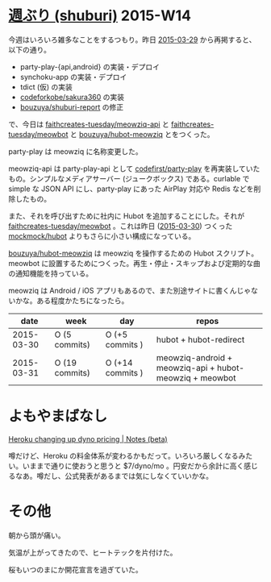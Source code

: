 # [週ぶり (shuburi)][shuburi] 2015-W14

今週はいろいろ雑多なことをするつもり。昨日 [2015-03-29][] から再掲すると、以下の通り。

- party-play-{api,android} の実装・デプロイ
- synchoku-app の実装・デプロイ
- tdict (仮) の実装
- [codeforkobe/sakura360][] の実装
- [bouzuya/shuburi-report][] の修正

で、今日は [faithcreates-tuesday/meowziq-api][] と [faithcreates-tuesday/meowbot][] と [bouzuya/hubot-meowziq][] とをつくった。

party-play は meowziq に名称変更した。

meowziq-api は party-play-api として [codefirst/party-play][] を再実装していたもの。シンプルなメディアサーバー (ジュークボックス) である。curlable で simple な JSON API にし、party-play にあった AirPlay 対応や Redis などを削除したもの。

また、それを呼び出すために社内に Hubot を追加することにした。それが [faithcreates-tuesday/meowbot][] 。これは昨日 ([2015-03-30][]) つくった [mockmock/hubot][] よりもさらに小さい構成になっている。

[bouzuya/hubot-meowziq][] は meowziq を操作するための Hubot スクリプト。 meowbot に設置するためにつくった。再生・停止・スキップおよび定期的な曲の通知機能を持っている。

meowziq は Android / iOS アプリもあるので、また別途サイトに書くんじゃないかな。ある程度かたちになったら。

date       | week           | day              | repos
-----------|----------------|------------------|----------------------
2015-03-30 | O (5 commits)  | O (+5 commits )  | hubot + hubot-redirect
2015-03-31 | O (19 commits) | O (+14 commits ) | meowziq-android + meowziq-api + hubot-meowziq + meowbot

# よもやまばなし

[Heroku changing up dyno pricing | Notes (beta)](http://notes.ericjiang.com/posts/881)

噂だけど、Heroku の料金体系が変わるかもだって。いろいろ厳しくなるみたい。いままで通りに使おうと思うと $7/dyno/mo 。円安だから余計に高く感じるなあ。噂だし、公式発表があるまでは気にしなくていいかな。

# その他

朝から頭が痛い。

気温が上がってきたので、ヒートテックを片付けた。

桜もいつのまにか開花宣言を過ぎていた。

[shuburi]: http://shuburi.org
[bouzuya/hubot-meowziq]: https://github.com/bouzuya/hubot-meowziq
[bouzuya/shuburi-report]: https://github.com/bouzuya/shuburi-report
[codefirst/party-play]: https://github.com/codefirst/party-play
[codeforkobe/sakura360]: https://github.com/codeforkobe/sakura360
[faithcreates-tuesday/meowbot]: https://github.com/faithcreates-tuesday/meowbot
[faithcreates-tuesday/meowziq-api]: https://github.com/faithcreates-tuesday/meowziq-api
[mockmock/hubot]: https://github.com/mockmock/hubot
[2015-03-29]: https://blog.bouzuya.net/2015/03/29/
[2015-03-30]: https://blog.bouzuya.net/2015/03/30/

